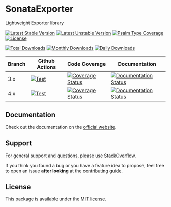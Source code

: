 <!--
DO NOT EDIT THIS FILE!

It's auto-generated by sonata-project/dev-kit package.
-->

# SonataExporter

Lightweight Exporter library

[![Latest Stable Version](https://poser.pugx.org/sonata-project/exporter/v/stable)](https://packagist.org/packages/sonata-project/exporter)
[![Latest Unstable Version](https://poser.pugx.org/sonata-project/exporter/v/unstable)](https://packagist.org/packages/sonata-project/exporter)
[![Psalm Type Coverage][shepherd_stable_badge]][shepherd_stable_link]
[![License](https://poser.pugx.org/sonata-project/exporter/license)](https://packagist.org/packages/sonata-project/exporter)

[![Total Downloads](https://poser.pugx.org/sonata-project/exporter/downloads)](https://packagist.org/packages/sonata-project/exporter)
[![Monthly Downloads](https://poser.pugx.org/sonata-project/exporter/d/monthly)](https://packagist.org/packages/sonata-project/exporter)
[![Daily Downloads](https://poser.pugx.org/sonata-project/exporter/d/daily)](https://packagist.org/packages/sonata-project/exporter)

Branch | Github Actions | Code Coverage | Documentation |
------ | -------------- | ------------- | ------------- |
3.x | [![Test][test_stable_badge]][test_stable_link] | [![Coverage Status][coverage_stable_badge]][coverage_stable_link] | [![Documentation Status][documentation_stable_badge]][documentation_stable_link] |
4.x | [![Test][test_unstable_badge]][test_unstable_link] | [![Coverage Status][coverage_unstable_badge]][coverage_unstable_link] | [![Documentation Status][documentation_unstable_badge]][documentation_unstable_link] |

## Documentation

Check out the documentation on the [official website](https://docs.sonata-project.org/projects/exporter).

## Support

For general support and questions, please use [StackOverflow](https://stackoverflow.com/questions/tagged/sonata).

If you think you found a bug or you have a feature idea to propose, feel free to open an issue
**after looking** at the [contributing guide](CONTRIBUTING.md).

## License

This package is available under the [MIT license](LICENSE).

[test_stable_badge]: https://github.com/sonata-project/exporter/workflows/Test/badge.svg?branch=3.x
[test_stable_link]: https://github.com/sonata-project/exporter/actions?query=workflow:test+branch:3.x
[test_unstable_badge]: https://github.com/sonata-project/exporter/workflows/Test/badge.svg?branch=4.x
[test_unstable_link]: https://github.com/sonata-project/exporter/actions?query=workflow:test+branch:4.x
[coverage_stable_badge]: https://codecov.io/gh/sonata-project/exporter/branch/3.x/graph/badge.svg
[coverage_stable_link]: https://app.codecov.io/gh/sonata-project/exporter/tree/3.x
[coverage_unstable_badge]: https://codecov.io/gh/sonata-project/exporter/branch/4.x/graph/badge.svg
[coverage_unstable_link]: https://app.codecov.io/gh/sonata-project/exporter/tree/4.x
[shepherd_stable_badge]: https://shepherd.dev/github/sonata-project/exporter/coverage.svg
[shepherd_stable_link]: https://shepherd.dev/github/sonata-project/exporter
[documentation_stable_badge]: https://readthedocs.org/projects/sonata-project-exporter/badge/?version=3.x
[documentation_stable_link]: https://docs.sonata-project.org/projects/exporter/en/3.x/?badge=3.x
[documentation_unstable_badge]: https://readthedocs.org/projects/sonata-project-exporter/badge/?version=4.x
[documentation_unstable_link]: https://docs.sonata-project.org/projects/exporter/en/4.x/?badge=4.x
